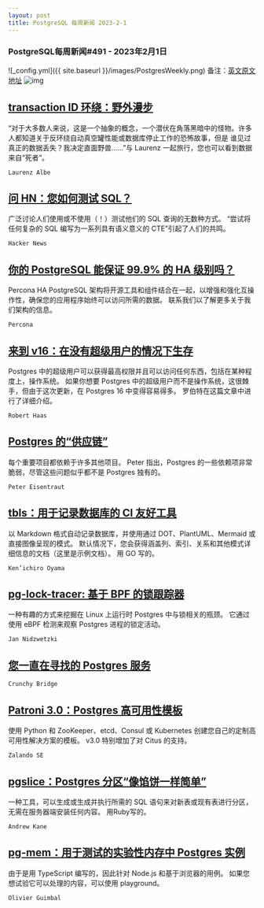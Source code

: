 ```yaml
---
layout: post
title: PostgreSQL 每周新闻 2023-2-1
---
```

### PostgreSQL每周新闻#491 - 2023年2月1日
![_config.yml]({{ site.baseurl }}/images/PostgresWeekly.png)
备注：[英文原文地址](https://postgresweekly.com/issues/491)
![img](https://res.cloudinary.com/cpress/image/upload/c_fill,g_auto,e_trim,w_350,h_100/e_make_transparent/co_white,e_outline:7/egbfiqexzspzz9grnyef.png)
## [transaction ID 环绕：野外漫步](https://postgresweekly.com/link/134714/web)
“对于大多数人来说，这是一个抽象的概念，一个潜伏在角落黑暗中的怪物。许多人都知道关于反环绕自动真空罐性能或数据库停止工作的恐怖故事，但是 谁见过真正的数据丢失？我决定直面野兽……”与 Laurenz 一起旅行，您也可以看到数据来自“死者”。


`Laurenz Albe `
## [问 HN：您如何测试 SQL？](https://postgresweekly.com/link/134715/web)
广泛讨论人们使用或不使用（！）测试他们的 SQL 查询的无数种方式。 “尝试将任何复杂的 SQL 编写为一系列具有语义意义的 CTE”引起了人们的共鸣。


`Hacker News `
## [你的 PostgreSQL 能保证 99.9% 的 HA 级别吗？](https://postgresweekly.com/link/134716/web)
Percona HA PostgreSQL 架构将开源工具和组件结合在一起，以增强和强化互操作性，确保您的应用程序始终可以访问所需的数据。 联系我们以了解更多关于我们架构的信息。


`Percona `
## [来到 v16：在没有超级用户的情况下生存](https://postgresweekly.com/link/134717/web)
Postgres 中的超级用户可以获得最高权限并且可以访问任何东西，包括在某种程度上，操作系统。 如果你想要 Postgres 中的超级用户而不是操作系统，这很棘手，但由于这次更新，在 Postgres 16 中变得容易得多。 罗伯特在这篇文章中进行了详细介绍。


`Robert Haas `
## [Postgres 的“供应链”](https://postgresweekly.com/link/134723/web)
每个重要项目都依赖于许多其他项目。 Peter 指出，Postgres 的一些依赖项非常脆弱，尽管这些问题似乎都不是 Postgres 独有的。


`Peter Eisentraut `
## [tbls：用于记录数据库的 CI 友好工具](https://postgresweekly.com/link/134725/web)
以 Markdown 格式自动记录数据库，并使用通过 DOT、PlantUML、Mermaid 或直接图像呈现的模式。 默认情况下，您会获得涵盖列、索引、关系和其他模式详细信息的文档（这里是示例文档）。 用 GO 写的。


`Ken’ichiro Oyama `
## [pg-lock-tracer: 基于 BPF 的锁跟踪器](https://postgresweekly.com/link/134727/web)
一种有趣的方式来挖掘在 Linux 上运行时 Postgres 中与锁相关的瓶颈。 它通过使用 eBPF 检测来观察 Postgres 进程的锁定活动。


`Jan Nidzwetzki `
## [您一直在寻找的 Postgres 服务](https://postgresweekly.com/link/134728/web)


`Crunchy Bridge `
## [Patroni 3.0：Postgres 高可用性模板](https://postgresweekly.com/link/134729/web)
使用 Python 和 ZooKeeper、etcd、Consul 或 Kubernetes 创建您自己的定制高可用性解决方案的模板。 v3.0 特别增加了对 Citus 的支持。


`Zalando SE `
## [pgslice：Postgres 分区“像馅饼一样简单”](https://postgresweekly.com/link/134732/web)
一种工具，可以生成或生成并执行所需的 SQL 语句来对新表或现有表进行分区，无需在服务器端安装任何内容。 用Ruby写的。


`Andrew Kane `
## [pg-mem：用于测试的实验性内存中 Postgres 实例](https://postgresweekly.com/link/134733/web)
由于是用 TypeScript 编写的，因此针对 Node.js 和基于浏览器的用例。 如果您想试验它可以处理的内容，可以使用 playground。


`Olivier Guimbal `
